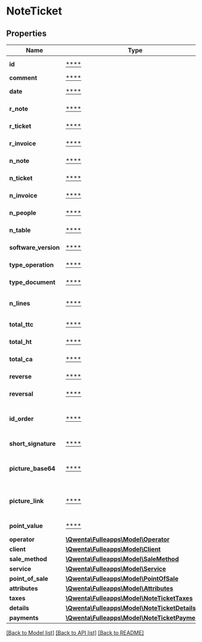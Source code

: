 # NoteTicket

## Properties
Name | Type | Description | Notes
------------ | ------------- | ------------- | -------------
**id** | [****](.md) | Identifiant du ticket | [optional] 
**comment** | [****](.md) | Commentaire | [optional] 
**date** | [****](.md) | Date de création | [optional] 
**r_note** | [****](.md) | Référence de note | [optional] 
**r_ticket** | [****](.md) | Référence de ticket | [optional] 
**r_invoice** | [****](.md) | Référence de facture | [optional] 
**n_note** | [****](.md) | Numéro de note | [optional] 
**n_ticket** | [****](.md) | Numéro de ticket | [optional] 
**n_invoice** | [****](.md) | Numéro de facture | [optional] 
**n_people** | [****](.md) | Nombre de convives | [optional] 
**n_table** | [****](.md) | Numéro de table | [optional] 
**software_version** | [****](.md) | Version logiciel | [optional] 
**type_operation** | [****](.md) | Type d&#x27;opération | [optional] 
**type_document** | [****](.md) | Type de document | [optional] 
**n_lines** | [****](.md) | Nombre de lignes du ticket | [optional] 
**total_ttc** | [****](.md) | Total TTC du ticket | [optional] 
**total_ht** | [****](.md) | Total HT du ticket | [optional] 
**total_ca** | [****](.md) | Total CA du ticket | [optional] 
**reverse** | [****](.md) | Flag extourne | [optional] 
**reversal** | [****](.md) | Référence extourne | [optional] 
**id_order** | [****](.md) | Identifiant de la commande associée | [optional] 
**short_signature** | [****](.md) | Signature abrégé | [optional] 
**picture_base64** | [****](.md) | Photo associé au ticket (Base64) | [optional] 
**picture_link** | [****](.md) | Photo associé au ticket (URL générique ) | [optional] 
**point_value** | [****](.md) | Valeur de point | [optional] 
**operator** | [**\Qwenta\Fulleapps\Model\Operator**](Operator.md) |  | [optional] 
**client** | [**\Qwenta\Fulleapps\Model\Client**](Client.md) |  | [optional] 
**sale_method** | [**\Qwenta\Fulleapps\Model\SaleMethod**](SaleMethod.md) |  | [optional] 
**service** | [**\Qwenta\Fulleapps\Model\Service**](Service.md) |  | [optional] 
**point_of_sale** | [**\Qwenta\Fulleapps\Model\PointOfSale**](PointOfSale.md) |  | [optional] 
**attributes** | [**\Qwenta\Fulleapps\Model\Attributes**](Attributes.md) |  | [optional] 
**taxes** | [**\Qwenta\Fulleapps\Model\NoteTicketTaxes**](NoteTicketTaxes.md) |  | [optional] 
**details** | [**\Qwenta\Fulleapps\Model\NoteTicketDetails**](NoteTicketDetails.md) |  | [optional] 
**payments** | [**\Qwenta\Fulleapps\Model\NoteTicketPayments**](NoteTicketPayments.md) |  | [optional] 

[[Back to Model list]](../../README.md#documentation-for-models) [[Back to API list]](../../README.md#documentation-for-api-endpoints) [[Back to README]](../../README.md)

